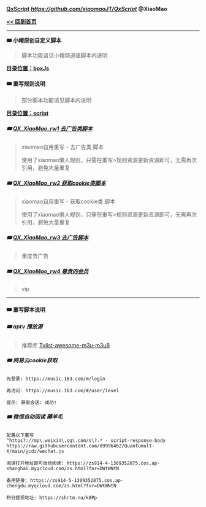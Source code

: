 **[QxScript](https://github.com/xiaomaoJT/QxScript)**   ***https://github.com/xiaomaoJT/QxScript***  **@XiaoMao**

**[<< 回到首页](https://github.com/xiaomaoJT/QxScript)** 



------------

**🎟 小帽原创自定义脚本**

> 脚本功能请见小帽频道或脚本内说明

**[目录位置：boxJs](https://github.com/xiaomaoJT/QxScript/tree/main/rewrite/boxJS)**



#### 🎟 重写规则说明

> 部分脚本功能请见脚本内说明

**[目录位置：script](https://github.com/xiaomaoJT/QxScript/tree/main/rewrite/script)**

##### 🎟 [QX_XiaoMao_rw1 去广告类脚本](https://raw.githubusercontent.com/xiaomaoJT/QxScript/main/rewrite/script/QX_XiaoMao_rw1.conf)

> xiaomao自用重写 - 去广告类  脚本
>
> 使用了xiaomao懒人规则，只需在重写>规则资源更新资源即可，无需再次引用，避免大量重复

##### 🎟 [QX_XiaoMao_rw2 获取cookie类脚本](https://raw.githubusercontent.com/xiaomaoJT/QxScript/main/rewrite/script/QX_XiaoMao_rw2.conf)

> xiaomao自用重写 - 获取cookie类 脚本
>
> 使用了xiaomao懒人规则，只需在重写>规则资源更新资源即可，无需再次引用，避免大量重复

##### 🎟 [QX_XiaoMao_rw3 去广告脚本](https://raw.githubusercontent.com/xiaomaoJT/QxScript/main/rewrite/script/QX_XiaoMao_rw3.conf)

> 重度去广告

##### 🎟 [QX_XiaoMao_rw4 尊贵的会员](https://raw.githubusercontent.com/xiaomaoJT/QxScript/main/rewrite/script/QX_XiaoMao_rw4.conf)

> vip

------

#### 🎟 重写脚本说明

##### 🎟 aptv 播放源
> 推荐库 [Tvlist-awesome-m3u-m3u8](https://github.com/imDazui/Tvlist-awesome-m3u-m3u8)

##### 🎟 网易云cookie获取

```text
先登录: https://music.163.com/m/login

再访问: https://music.163.com/#/user/level

提示: 获取会话: 成功! 
```

##### 🎟 微信自动阅读 薅羊毛

```text
配置以下重写
^https?://mp\.weixin\.qq\.com/s\?.* - script-response-body https://raw.githubusercontent.com/89996462/Quantumult-X/main/ycdz/wechat.js

阅读打开地址即可自动阅读: https://zs914-4-1309352875.cos.ap-shanghai.myqcloud.com/zs.html?for=DWtWNtN

备用链接: https://zs914-5-1309352875.cos.ap-chengdu.myqcloud.com/zs.html?for=DWtWNtN

积分提现地址: https://shrtm.nu/k8Pp
```

